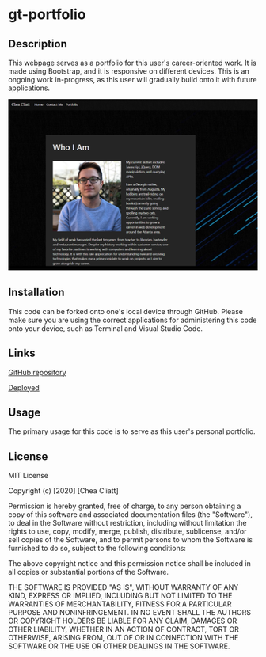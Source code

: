 # gt-portfolio

## Description
This webpage serves as a portfolio for this user's career-oriented work. It is made using Bootstrap, and it is responsive on different devices. This is an ongoing work in-progress, as this user will gradually build onto it with future applications.

![screenshot of web page](portfolioscreenshot.png "Chea Cliatt")

## Installation

This code can be forked onto one's local device through GitHub. Please make sure you are using the correct applications for administering this code onto your device, such as Terminal and Visual Studio Code.

## Links
[GitHub repository](https://github.com/cheacliatt/gt-portfolio "Repository")

[Deployed](https://cheacliatt.github.io/gt-portfolio/ "Pages")

## Usage

The primary usage for this code is to serve as this user's personal portfolio.

## License

MIT License

Copyright (c) [2020] [Chea Cliatt]

Permission is hereby granted, free of charge, to any person obtaining a copy
of this software and associated documentation files (the "Software"), to deal
in the Software without restriction, including without limitation the rights
to use, copy, modify, merge, publish, distribute, sublicense, and/or sell
copies of the Software, and to permit persons to whom the Software is
furnished to do so, subject to the following conditions:

The above copyright notice and this permission notice shall be included in all
copies or substantial portions of the Software.

THE SOFTWARE IS PROVIDED "AS IS", WITHOUT WARRANTY OF ANY KIND, EXPRESS OR
IMPLIED, INCLUDING BUT NOT LIMITED TO THE WARRANTIES OF MERCHANTABILITY,
FITNESS FOR A PARTICULAR PURPOSE AND NONINFRINGEMENT. IN NO EVENT SHALL THE
AUTHORS OR COPYRIGHT HOLDERS BE LIABLE FOR ANY CLAIM, DAMAGES OR OTHER
LIABILITY, WHETHER IN AN ACTION OF CONTRACT, TORT OR OTHERWISE, ARISING FROM,
OUT OF OR IN CONNECTION WITH THE SOFTWARE OR THE USE OR OTHER DEALINGS IN THE
SOFTWARE.

